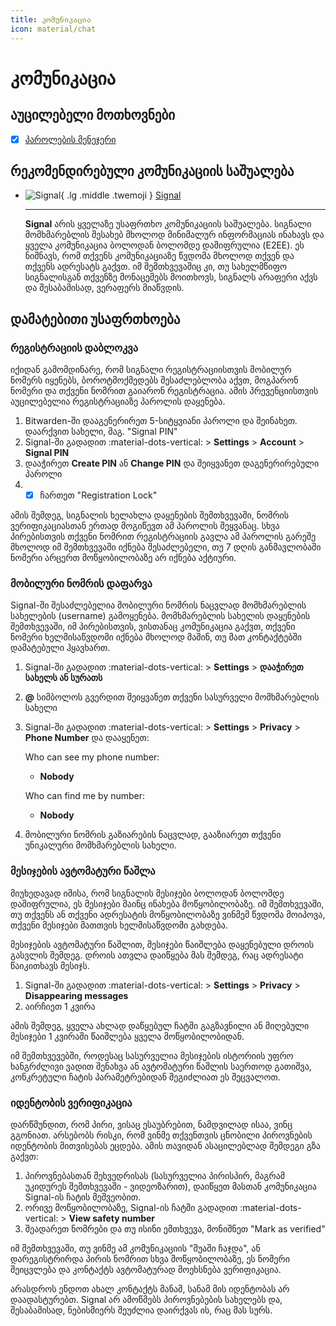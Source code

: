 ```yaml
---
title: კომუნიკაცია
icon: material/chat
---
```


# კომუნიკაცია

## აუცილებელი მოთხოვნები

- [x] [პაროლების მენეჯერი](passwords.md)

## რეკომენდირებული კომუნიკაციის საშუალება

<div class="grid cards" markdown>

- ![Signal](../assets/img/logo/signal.svg){ .lg .middle .twemoji } [Signal](https://signal.org/download/)

    ---
    **Signal** არის ყველაზე უსაფრთხო კომუნიკაციის საშუალება. სიგნალი მომხმარებლის შესახებ
    მხოლოდ მინიმალურ ინფორმაციას ინახავს და ყველა კომუნიკაცია ბოლოდან ბოლომდე დაშიფრულია (E2EE). 
    ეს ნიშნავს, რომ თქვენს კომუნიკაციაზე წვდომა მხოლოდ თქვენ და თქვენს ადრესატს გაქვთ.
    იმ შემთხვევაშიც კი, თუ სახელმწიფო სიგნალისგან თქვენზე მონაცემებს მოითხოვს, სიგნალს
    არაფერი აქვს და შესაბამისად, ვერაფერს მიაწვდის.

</div>

## დამატებითი უსაფრთხოება

### რეგისტრაციის დაბლოკვა

იქიდან გამომდინარე, რომ სიგნალი რეგისტრაციისთვის მობილურ ნომერს იყენებს, ბოროტმოქმედებს
შესაძლებლობა აქვთ, მოგპარონ ნომერი და თქვენი ნომრით გაიარონ რეგისტრაცია. ამის პრევენციისთვის
აუცილებელია რეგისტრაციაზე პაროლის დაყენება.

1. Bitwarden-ში დააგენერირეთ 5-სიტყვიანი პაროლი და შეინახეთ. დაარქვით სახელი, მაგ. "Signal PIN"
2. Signal-ში გადადით :material-dots-vertical: > **Settings** > **Account** > **Signal PIN**
3. დააჭირეთ **Create PIN** ან **Change PIN** და შეიყვანეთ დაგენერირებული პაროლი
4. - [x] ჩართეთ "Registration Lock"

ამის შემდეგ, სიგნალის ხელახლა დაყენების შემთხვევაში, ნომრის ვერიფიკაციასთან ერთად მოგიწევთ
ამ პაროლის შეყვანაც. სხვა პირებისთვის თქვენი ნომრით რეგისტრაციის გავლა ამ პაროლის გარეშე
მხოლოდ იმ შემთხვევაში იქნება შესაძლებელი, თუ 7 დღის განმავლობაში ნომერი არცერთ მოწყობილობაზე
არ იქნება აქტიური.

### მობილური ნომრის დაფარვა

Signal-ში შესაძლებელია მობილური ნომრის ნაცვლად მომხმარებლის სახელების (username) გამოყენება.
მომხმარებლის სახელის დაყენების შემთხვევაში, იმ პირებისთვის, ვისთანაც კომუნიკაცია გაქვთ, თქვენი ნომერი
ხელმისაწვდომი იქნება მხოლოდ მაშინ, თუ მათ კონტაქტებში დამატებული ჰყავხართ.

1. Signal-ში გადადით :material-dots-vertical: > **Settings** > **დააჭირეთ სახელს ან სურათს**
2. **@** სიმბოლოს გვერდით შეიყვანეთ თქვენი სასურველი მომხმარებლის სახელი
3. Signal-ში გადადით :material-dots-vertical: > **Settings** > **Privacy** > **Phone Number** და დააყენეთ:

    Who can see my phone number:

     - **Nobody**
   
    Who can find me by number:

     - **Nobody**

4. მობილური ნომრის გაზიარების ნაცვლად, გააზიარეთ თქვენი უნიკალური მომხმარებლის სახელი.

### მესიჯების ავტომატური წაშლა

მიუხედავად იმისა, რომ სიგნალის მესიჯები ბოლოდან ბოლომდე დაშიფრულია, ეს მესიჯები მაინც ინახება
მოწყობილობაზე. იმ შემთხვევაში, თუ თქვენს ან თქვენი ადრესატის მოწყობილობაზე ვინმემ წვდომა მოიპოვა,
თქვენი მესიჯები მათთვის ხელმისაწვდომი გახდება.

მესიჯების ავტომატური წაშლით, მესიჯები წაიშლება დაყენებული დროის გასვლის შემდეგ. დროის ათვლა დაიწყება მას შემდეგ, რაც ადრესატი წაიკითხავს მესიჯს.

1. Signal-ში გადადით :material-dots-vertical: > **Settings** > **Privacy** > **Disappearing messages**
2. აირჩიეთ 1 კვირა

ამის შემდეგ, ყველა ახლად დაწყებულ ჩატში გაგზავნილი ან მიღებული მესიჯები 1 კვირაში წაიშლება ყველა
მოწყობილობიდან.

იმ შემთხვევებში, როდესაც სასურველია მესიჯების ისტორიის უფრო ხანგრძლივი ვადით შენახვა ან ავტომატური
წაშლის საერთოდ გათიშვა, კონკრეტული ჩატის პარამეტრებიდან შეგიძლიათ ეს შეცვალოთ.

### იდენტობის ვერიფიკაცია

დარწმუნდით, რომ პირი, ვისაც ესაუბრებით, ნამდვილად ისაა, ვინც გგონიათ. არსებობს რისკი, რომ
ვინმე თქვენთვის ცნობილი პიროვნების იდენტობის მითვისებას ეცდება. ამის თავიდან ასაცილებლად შემდეგი გზა გაქვთ:

1. პიროვნებასთან შეხვედრისას (სასურველია პირისპირ, მაგრამ უკიდურეს შემთხვევაში - ვიდეოზარით), დაიწყეთ მასთან კომუნიკაცია Signal-ის ჩატის მეშვეობით.
2. ორივე მოწყობილობაზე, Signal-ის ჩატში გადადით :material-dots-vertical: > **View safety number**
3. შეადარეთ ნომრები და თუ ისინი ემთხვევა, მონიშნეთ "Mark as verified"

იმ შემთხვევაში, თუ ვინმე ამ კომუნიკაციის "შუაში ჩაჯდა", ან დარეგისტრირდა პირის ნომრით სხვა მოწყობილობაზე,
ეს ნომერი შეიცვლება და კონტაქტს ავტომატურად მოეხსნება ვერიფიკაცია.

არასდროს ენდოთ ახალ კონტაქტს მანამ, სანამ მის იდენტობას არ დაადასტურებთ. Signal არ ამოწმებს
პიროვნებების სახელებს და, შესაბამისად, ნებისმიერს შეუძლია დაირქვას ის, რაც მას სურს.